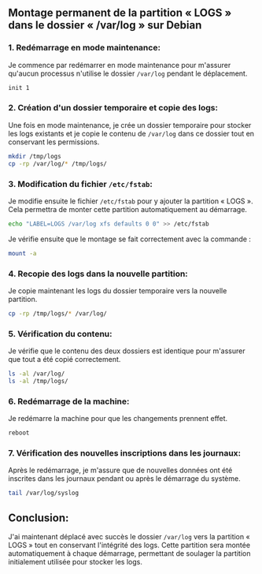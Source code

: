 ## Montage permanent de la partition « LOGS » dans le dossier « /var/log » sur Debian

### 1. Redémarrage en mode maintenance:
Je commence par redémarrer en mode maintenance pour m'assurer qu'aucun processus n'utilise le dossier `/var/log` pendant le déplacement. 
```bash
init 1
```

### 2. Création d'un dossier temporaire et copie des logs:
Une fois en mode maintenance, je crée un dossier temporaire pour stocker les logs existants et je copie le contenu de `/var/log` dans ce dossier tout en conservant les permissions.
```bash
mkdir /tmp/logs
cp -rp /var/log/* /tmp/logs/
```

### 3. Modification du fichier `/etc/fstab`:
Je modifie ensuite le fichier `/etc/fstab` pour y ajouter la partition « LOGS ». Cela permettra de monter cette partition automatiquement au démarrage.
```bash
echo "LABEL=LOGS /var/log xfs defaults 0 0" >> /etc/fstab
```
Je vérifie ensuite que le montage se fait correctement avec la commande :
```bash
mount -a
```

### 4. Recopie des logs dans la nouvelle partition:
Je copie maintenant les logs du dossier temporaire vers la nouvelle partition.
```bash
cp -rp /tmp/logs/* /var/log/
```

### 5. Vérification du contenu:
Je vérifie que le contenu des deux dossiers est identique pour m'assurer que tout a été copié correctement.
```bash
ls -al /var/log/
ls -al /tmp/logs/
```

### 6. Redémarrage de la machine:
Je redémarre la machine pour que les changements prennent effet.
```bash
reboot
```

### 7. Vérification des nouvelles inscriptions dans les journaux:
Après le redémarrage, je m'assure que de nouvelles données ont été inscrites dans les journaux pendant ou après le démarrage du système.
```bash
tail /var/log/syslog
```

## Conclusion:
J'ai maintenant déplacé avec succès le dossier `/var/log` vers la partition « LOGS » tout en conservant l'intégrité des logs. Cette partition sera montée automatiquement à chaque démarrage, permettant de soulager la partition initialement utilisée pour stocker les logs.
